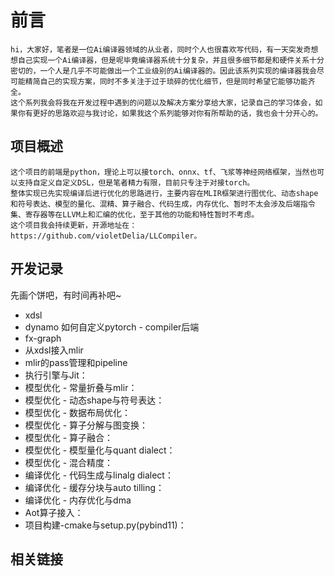 # 前言

    hi，大家好，笔者是一位Ai编译器领域的从业者，同时个人也很喜欢写代码，有一天突发奇想想自己实现一个Ai编译器，但是呢毕竟编译器系统十分复杂，并且很多细节都是和硬件关系十分密切的，一个人是几乎不可能做出一个工业级别的Ai编译器的。因此该系列实现的编译器我会尽可能精简自己的实现方案，同时不多关注于过于琐碎的优化细节，但是同时希望它能够功能齐全。
    这个系列我会将我在开发过程中遇到的问题以及解决方案分享给大家，记录自己的学习体会，如果你有更好的思路欢迎与我讨论，如果我这个系列能够对你有所帮助的话，我也会十分开心的。

## 项目概述

    这个项目的前端是python，理论上可以接torch、onnx、tf、飞浆等神经网络框架，当然也可以支持自定义自定义DSL，但是笔者精力有限，目前只专注于对接torch。
    整体实现已先实现编译后进行优化的思路进行，主要内容在MLIR框架进行图优化、动态shape和符号表达、模型的量化、混精、算子融合、代码生成，内存优化、暂时不太会涉及后端指令集、寄存器等在LLVM上和汇编的优化，至于其他的功能和特性暂时不考虑。
    这个项目我会持续更新，开源地址在：https://github.com/violetDelia/LLCompiler。

## 开发记录

先画个饼吧，有时间再补吧~

- xdsl
- dynamo 如何自定义pytorch - compiler后端
- fx-graph
- 从xdsl接入mlir
- mlir的pass管理和pipeline
- 执行引擎与Jit：
- 模型优化 - 常量折叠与mlir：
- 模型优化 - 动态shape与符号表达：
- 模型优化 - 数据布局优化：
- 模型优化 - 算子分解与图变换：
- 模型优化 - 算子融合：
- 模型优化 - 模型量化与quant dialect：
- 模型优化 - 混合精度：
- 编译优化 - 代码生成与linalg dialect：
- 编译优化 - 缓存分块与auto tilling：
- 编译优化 - 内存优化与dma
- Aot算子接入：
- 项目构建-cmake与setup.py(pybind11)：

## 相关链接
